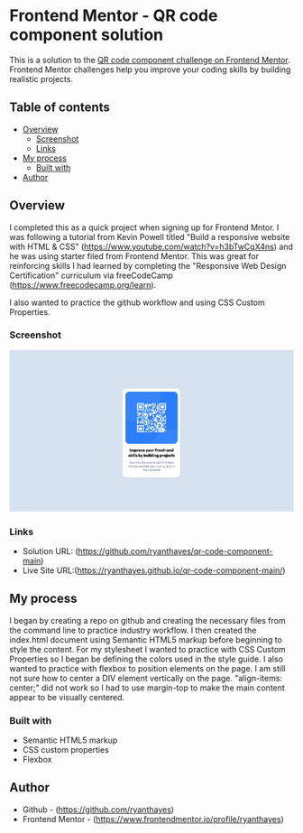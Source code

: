 # Frontend Mentor - QR code component solution

This is a solution to the [QR code component challenge on Frontend Mentor](https://www.frontendmentor.io/challenges/qr-code-component-iux_sIO_H). Frontend Mentor challenges help you improve your coding skills by building realistic projects. 

## Table of contents

- [Overview](#overview)
  - [Screenshot](#screenshot)
  - [Links](#links)
- [My process](#my-process)
  - [Built with](#built-with)
- [Author](#author)

## Overview

I completed this as a quick project when signing up for Frontend Mntor. I was following a tutorial from Kevin Powell titled "Build a responsive website with HTML & CSS" (https://www.youtube.com/watch?v=h3bTwCqX4ns) and he was using starter filed from Frontend Mentor. This was great for reinforcing skills I had learned by completing the "Responsive Web Design Certification" curriculum via freeCodeCamp (https://www.freecodecamp.org/learn). 

I also wanted to practice the github workflow and using CSS Custom Properties. 

### Screenshot

![](solution.png)

### Links

- Solution URL: (https://github.com/ryanthayes/qr-code-component-main)
- Live Site URL:(https://ryanthayes.github.io/qr-code-component-main/)

## My process

I began by creating a repo on github and creating the necessary files from the command line to practice industry workflow. I then created the index.html document using Semantic HTML5 markup before beginning to style the content. For my stylesheet I wanted to practice with CSS Custom Properties so I began be defining the colors used in the style guide. I also wanted to practice with flexbox to position elements on the page. I am still not sure how to center a DIV element vertically on the page. "align-items: center;" did not work so I had to use margin-top to make the main content appear to be visually centered.

### Built with

- Semantic HTML5 markup
- CSS custom properties
- Flexbox

## Author

- Github - (https://github.com/ryanthayes)
- Frontend Mentor - (https://www.frontendmentor.io/profile/ryanthayes)

